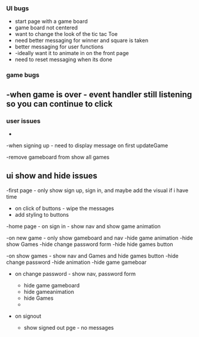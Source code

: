 

### UI bugs

- start page with a game board
- game board not centered
- want to change the look of the tic tac Toe
- need better messaging for winner and square is taken
- better messaging for user functions
- -ideally want it to animate in on the front page
- need to reset messaging when its done


### game bugs
-when game is over - event handler still listening so you can continue to click
-

### user issues
-

-when signing up - need to display message on first updateGame

-remove gameboard from show all games


## ui show and hide issues

-first page - only show sign up, sign in, and maybe add the visual if i have time

- on click of buttons - wipe the messages
- add styling to buttons


-home page - on sign in - show nav and show game animation

-on new game - only show gameboard and nav
  -hide game animation
  -hide show Games
  -hide change password form
  -hide hide games button

-on show games - show nav and Games and hide games button
  -hide change password
  -hide animation
  -hide game gameboar

- on change password - show nav, password form
    - hide game gameboard
    - hide gameanimation
    - hide Games
    -

- on signout
  - show signed out pge - no messages
